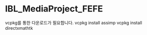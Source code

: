 # IBL_MediaProject_FEFE

vcpkg를 통한 다운로드가 필요합니다.
vcpkg install assimp
vcpkg install directxmathtk 


